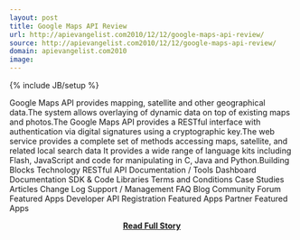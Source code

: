 ```yaml
---
layout: post
title: Google Maps API Review
url: http://apievangelist.com2010/12/12/google-maps-api-review/
source: http://apievangelist.com2010/12/12/google-maps-api-review/
domain: apievangelist.com2010
image: 
---
```

{% include JB/setup %}<p>Google Maps API provides mapping, satellite and other geographical data.The system allows overlaying of dynamic data on top of existing maps and photos.The Google Maps API provides a RESTful interface with authentication via digital signatures using a cryptographic key.The web service provides a complete set of methods accessing maps, satellite, and related local search data It provides a wide range of language kits including Flash, JavaScript and code for manipulating in C, Java and Python.Building Blocks Technology RESTful API Documentation / Tools Dashboard Documentation SDK &amp; Code Libraries Terms and Conditions Case Studies Articles Change Log Support / Management FAQ Blog Community Forum Featured Apps Developer API Registration Featured Apps Partner Featured Apps</p>
<center><p><a href="http://apievangelist.com2010/12/12/google-maps-api-review/" style='padding:25px; font-sze:18px; font-weight: bold;'>Read Full Story</a></p></center>
